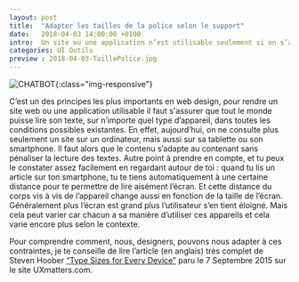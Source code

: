 ```yaml
---
layout: post
title:  "Adapter les tailles de la police selon le support"
date:   2018-04-03 14:00:00 +0100
intro:  Un site ou une application n’est utilisable seulement si on s’assure que le contenu puisse être lu aisément par tout le monde.
categories: UI Outils
preview : 2018-04-03-TaillePolice.jpg
---
```


![CHATBOT](../../../../../assets/images/2018-04-03-TaillePolice.jpg){:class="img-responsive"}

C’est un des principes les plus importants en web design, pour rendre un site web ou une application utilisable il faut s'assurer que tout le monde puisse lire son texte, sur n’importe quel type d’appareil, dans toutes les conditions possibles existantes. En effet, aujourd’hui, on ne consulte plus seulement un site sur un ordinateur, mais aussi sur sa tablette ou son smartphone. Il faut alors que le contenu s’adapte au contenant sans pénaliser la lecture des textes.
Autre point à prendre en compte, et tu peux le constater assez facilement en regardant autour de toi : quand tu lis un article sur ton smartphone, tu te tiens automatiquement à une certaine distance pour te permettre de lire aisément l’écran. Et cette distance du corps vis à vis de l’appareil change aussi en fonction de la taille de l’écran. Généralement plus l’écran est grand plus l’utilisateur s’en tient éloigné. Mais cela peut varier car chacun a sa manière d’utiliser ces appareils et cela varie encore plus selon le contexte.

Pour comprendre comment, nous, designers, pouvons nous adapter à ces contraintes, je te conseille de lire l’article (en anglais) très complet de Steven Hoober <a href="https://www.uxmatters.com/mt/archives/2015/09/type-sizes-for-every-device.php">“Type Sizes for Every Device”</a> paru le 7 Septembre 2015 sur le site UXmatters.com.
